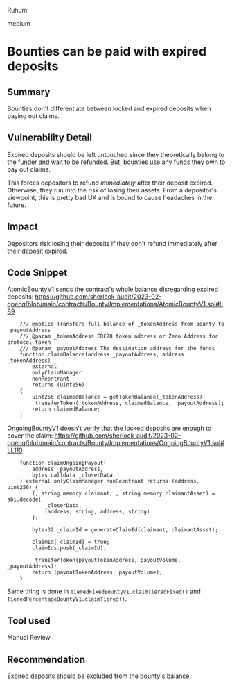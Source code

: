 Ruhum

medium

# Bounties can be paid with expired deposits

## Summary
Bounties don't differentiate between locked and expired deposits when paying out claims.

## Vulnerability Detail
Expired deposits should be left untouched since they theoretically belong to the funder and wait to be refunded. But, bounties use any funds they own to pay out claims.

This forces depositors to refund *immediately* after their deposit expired. Otherwise, they run into the risk of losing their assets. From a depositor's viewpoint, this is pretty bad UX and is bound to cause headaches in the future.

## Impact
Depositors risk losing their deposits if they don't refund immediately after their deposit expired.

## Code Snippet
AtomicBountyV1 sends the contract's whole balance disregarding expired deposits: https://github.com/sherlock-audit/2023-02-openq/blob/main/contracts/Bounty/Implementations/AtomicBountyV1.sol#L89
```sol
    /// @notice Transfers full balance of _tokenAddress from bounty to _payoutAddress
    /// @param _tokenAddress ERC20 token address or Zero Address for protocol token
    /// @param _payoutAddress The destination address for the funds
    function claimBalance(address _payoutAddress, address _tokenAddress)
        external
        onlyClaimManager
        nonReentrant
        returns (uint256)
    {
        uint256 claimedBalance = getTokenBalance(_tokenAddress);
        _transferToken(_tokenAddress, claimedBalance, _payoutAddress);
        return claimedBalance;
    }
```
OngoingBountyV1 doesn't verify that the locked deposits are enough to cover the claim: https://github.com/sherlock-audit/2023-02-openq/blob/main/contracts/Bounty/Implementations/OngoingBountyV1.sol#LL110
```sol
    function claimOngoingPayout(
        address _payoutAddress,
        bytes calldata _closerData
    ) external onlyClaimManager nonReentrant returns (address, uint256) {
        (, string memory claimant, , string memory claimantAsset) = abi.decode(
            _closerData,
            (address, string, address, string)
        );

        bytes32 _claimId = generateClaimId(claimant, claimantAsset);

        claimId[_claimId] = true;
        claimIds.push(_claimId);

        _transferToken(payoutTokenAddress, payoutVolume, _payoutAddress);
        return (payoutTokenAddress, payoutVolume);
    }
```

Same thing is done in `TieredFixedBountyV1.claimTieredFixed()` and `TieredPercentageBountyV1.claimTiered()`.

## Tool used

Manual Review

## Recommendation
Expired deposits should be excluded from the bounty's balance.